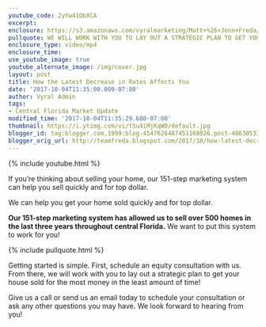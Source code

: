 ```yaml
---
youtube_code: 2yYw41ObXCA
excerpt:
enclosure: https://s3.amazonaws.com/vyralmarketing/Matt+%26+Jenn+Freda/Video/2017/September/Orlando+Real+Estate+Agent-+Put+Our+Home-Selling+Success+to+Work+for+You.mp4
pullquote: WE WILL WORK WITH YOU TO LAY OUT A STRATEGIC PLAN TO GET YOUR HOUSE SOLD.
enclosure_type: video/mp4
enclosure_time:
use_youtube_image: true
youtube_alternate_image: /img/cover.jpg
layout: post
title: How the Latest Decrease in Rates Affects You
date: '2017-10-04T11:35:00.000-07:00'
author: Vyral Admin
tags:
- Central Florida Market Update
modified_time: '2017-10-04T11:35:29.680-07:00'
thumbnail: https://i.ytimg.com/vi/tSu4iMjKqW0/default.jpg
blogger_id: tag:blogger.com,1999:blog-4547626487451168026.post-4863053318105073961
blogger_orig_url: http://teamfreda.blogspot.com/2017/10/how-latest-decrease-in-rates-affects-you.html
---
```

{% include youtube.html %}

If you’re thinking about selling your home, our 151-step marketing system can help you sell quickly and for top dollar.

We can help you get your home sold quickly and for top dollar.

**Our 151-step marketing system has allowed us to sell over 500 homes in the last three years throughout central Florida.** We want to put this system to work for you!

{% include pullquote.html %}

Getting started is simple. First, schedule an equity consultation with us. From there, we will work with you to lay out a strategic plan to get your house sold for the most money in the least amount of time!

Give us a call or send us an email today to schedule your consultation or ask any other questions you may have. We look forward to hearing from you!
